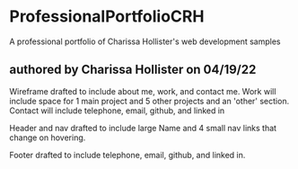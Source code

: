 # ProfessionalPortfolioCRH
A professional portfolio of Charissa Hollister's web development samples

## authored by Charissa Hollister on 04/19/22

Wireframe drafted to include about me, work, and contact me. Work will include space for 1 main project and 5 other projects and an 'other' section. Contact will include telephone, email, github, and linked in

Header and nav drafted to include large Name and 4 small nav links that change on hovering.

Footer drafted to include telephone, email, github, and linked in.
